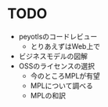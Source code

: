 TODO
====

* peyotlsのコードレビュー
	+ とりあえずはWeb上で
* ビジネスモデルの図解
* OSSのライセンスの選択
	+ 今のところMPLが有望
	+ MPLについて調べる
	+ MPLの和訳
